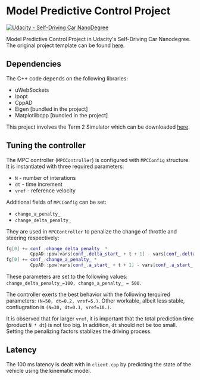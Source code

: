 # Model Predictive Control Project

[![Udacity - Self-Driving Car NanoDegree](https://s3.amazonaws.com/udacity-sdc/github/shield-carnd.svg)](http://www.udacity.com/drive)

Model Predictive Control Project in Udacity's Self-Driving Car Nanodegree. The original project template can be found [here](https://github.com/udacity/CarND-MPC-Project).

## Dependencies

The C++ code depends on the following libraries:

* uWebSockets
* Ipopt
* CppAD
* Eigen [bundled in the project]
* Matplotlibcpp [bundled in the project]

This project involves the Term 2 Simulator which can be downloaded [here](https://github.com/udacity/self-driving-car-sim/releases). 

## Tuning the controller

The MPC controller (`MPCController`) is configured with `MPCConfig` structure. It is instantiated with three required parameters: 

* `N` - number of interations
* `dt` - time increment
*  `vref` - reference velocity

Additional fields of `MPCConfig` can be set:

* `change_a_penalty_`
* `change_delta_penalty_`

They are used in `MPCController` to penalize the change of throttle and steering respectively:

```cpp
fg[0] += conf_.change_delta_penalty_ * 
         CppAD::pow(vars[conf_.delta_start_ + t + 1] - vars[conf_.delta_start_ + t], 2);
fg[0] += conf_.change_a_penalty_ * 
         CppAD::pow(vars[conf_.a_start_ + t + 1] - vars[conf_.a_start_ + t], 2);
```

These parameters are set to the following values: `change_delta_penalty_=100, change_a_penalty_ = 500`. 

The controller exerts the best behavior with the following terquired parameters: `(N=50, dt=0.2, vref=5.)`. Other workable,  albeit less stable, confiugration is `(N=30, dt=0.1, vref=10.)`. 

It is observed that for larger `vref`, it is important that the total prediction time (product `N * dt`)  is not too big. In addition, `dt`  should not be too small. Setting the penalizing factors stablizes the driving process.

## Latency

The 100 ms latency is dealt with in `client.cpp` by predicting the state of the vehicle using the kinematic model.